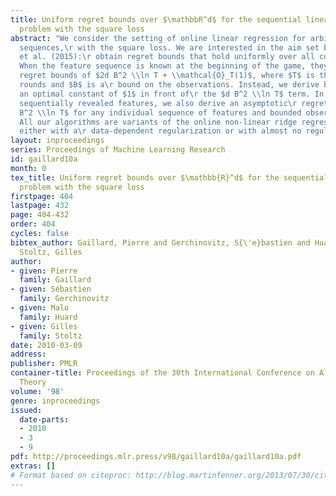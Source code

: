 ```yaml
---
title: Uniform regret bounds over $\mathbbR^d$ for the sequential linear regression
  problem with the square loss
abstract: "We consider the setting of online linear regression for arbitrary deterministic
  sequences,\r with the square loss. We are interested in the aim set by Bartlett
  et al. (2015):\r obtain regret bounds that hold uniformly over all competitor vectors.\r
  When the feature sequence is known at the beginning of the game, they provided closed-form\r
  regret bounds of $2d B^2 \\ln T + \\mathcal{O}_T(1)$, where $T$ is the number of
  rounds and $B$ is a\r bound on the observations. Instead, we derive bounds with
  an optimal constant of $1$ in front of\r the $d B^2 \\ln T$ term. In the case of
  sequentially revealed features, we also derive an asymptotic\r regret bound of $d
  B^2 \\ln T$ for any individual sequence of features and bounded observations.\r
  All our algorithms are variants of the online non-linear ridge regression forecaster,
  either with a\r data-dependent regularization or with almost no regularization."
layout: inproceedings
series: Proceedings of Machine Learning Research
id: gaillard10a
month: 0
tex_title: Uniform regret bounds over $\mathbb{R}^d$ for the sequential linear regression
  problem with the square loss
firstpage: 404
lastpage: 432
page: 404-432
order: 404
cycles: false
bibtex_author: Gaillard, Pierre and Gerchinovitz, S{\'e}bastien and Huard, Malo and
  Stoltz, Gilles
author:
- given: Pierre
  family: Gaillard
- given: Sébastien
  family: Gerchinovitz
- given: Malo
  family: Huard
- given: Gilles
  family: Stoltz
date: 2010-03-09
address: 
publisher: PMLR
container-title: Proceedings of the 30th International Conference on Algorithmic Learning
  Theory
volume: '98'
genre: inproceedings
issued:
  date-parts:
  - 2010
  - 3
  - 9
pdf: http://proceedings.mlr.press/v98/gaillard10a/gaillard10a.pdf
extras: []
# Format based on citeproc: http://blog.martinfenner.org/2013/07/30/citeproc-yaml-for-bibliographies/
---
```

